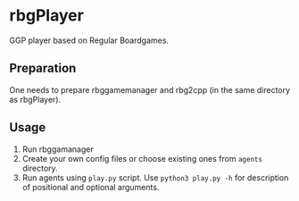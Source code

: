 # rbgPlayer
GGP player based on Regular Boardgames.

## Preparation
One needs to prepare rbggamemanager and rbg2cpp (in the same directory as rbgPlayer).

## Usage
1. Run rbggamanager
2. Create your own config files or choose existing ones from `agents` directory.
2. Run agents using `play.py` script. Use `python3 play.py -h` for description of positional and optional arguments.
